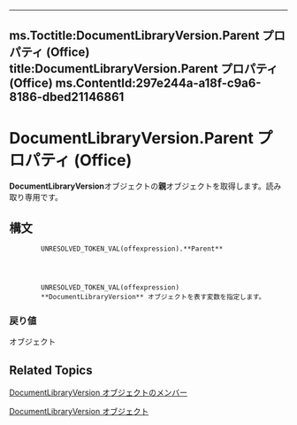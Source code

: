 

---
ms.Toctitle:DocumentLibraryVersion.Parent プロパティ (Office)
title:DocumentLibraryVersion.Parent プロパティ (Office)
ms.ContentId:297e244a-a18f-c9a6-8186-dbed21146861
---
# DocumentLibraryVersion.Parent プロパティ (Office)




**DocumentLibraryVersion**オブジェクトの**親**オブジェクトを取得します。読み取り専用です。

## 構文

            UNRESOLVED_TOKEN_VAL(offexpression).**Parent**




            UNRESOLVED_TOKEN_VAL(offexpression)
            **DocumentLibraryVersion** オブジェクトを表す変数を指定します。

### 戻り値
オブジェクト





## Related Topics

[DocumentLibraryVersion オブジェクトのメンバー](81015690-f681-67e5-4ff7-329a95f78f3d.md)

[DocumentLibraryVersion オブジェクト](ac13975d-4f91-1fc5-5b0a-94b21309ffb7.md)




